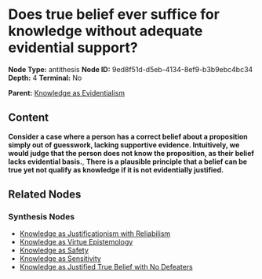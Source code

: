 # Does true belief ever suffice for knowledge without adequate evidential support?

**Node Type:** antithesis
**Node ID:** 9ed8f51d-d5eb-4134-8ef9-b3b9ebc4bc34
**Depth:** 4
**Terminal:** No

**Parent:** [Knowledge as Evidentialism](knowledge-as-evidentialism-synthesis-45a86c68-1620-4ef4-bbf7-10d7772a0bfe.md)

## Content

**Consider a case where a person has a correct belief about a proposition simply out of guesswork, lacking supportive evidence. Intuitively, we would judge that the person does not know the proposition, as their belief lacks evidential basis.**, **There is a plausible principle that a belief can be true yet not qualify as knowledge if it is not evidentially justified.**

## Related Nodes

### Synthesis Nodes

- [Knowledge as Justificationism with Reliabilism](knowledge-as-justificationism-with-reliabilism-synthesis-7dc06678-769a-447c-ac28-8afe98208b21.md)
- [Knowledge as Virtue Epistemology](knowledge-as-virtue-epistemology-synthesis-0c124a76-cbac-4e71-a546-22f70e554981.md)
- [Knowledge as Safety](knowledge-as-safety-synthesis-f041fec7-62c7-4cfa-8a56-5109a6563f3b.md)
- [Knowledge as Sensitivity](knowledge-as-sensitivity-synthesis-1b435d05-c6b2-4fda-a20c-5d0b8d4c77ec.md)
- [Knowledge as Justified True Belief with No Defeaters](knowledge-as-justified-true-belief-with-no-defeaters-synthesis-ee52bc4c-5bf4-43d3-9dee-088a0dccd9b9.md)
